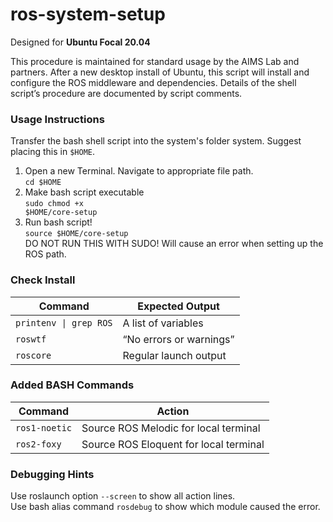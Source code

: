 # ros-system-setup

Designed for **Ubuntu Focal 20.04**

This procedure is maintained for standard usage by the AIMS Lab and partners. After a new desktop install of Ubuntu, this script will install and configure the ROS middleware and dependencies. Details of the shell script’s procedure are documented by script comments.


### Usage Instructions
Transfer the bash shell script into the system's folder system. Suggest placing this in `$HOME`.

1. Open a new Terminal. Navigate to appropriate file path. <br>
  <code>cd $HOME</code>
2. Make bash script executable<br>
    <code>sudo chmod +x $HOME/core-setup</code>
3. Run bash script!<br>
    <code>source $HOME/core-setup</code>
    <br> DO NOT RUN THIS WITH SUDO! Will cause an error when setting up the ROS path.


### Check Install
Command                | Expected Output
---------------------- | -------------------
<code>printenv &#124; grep ROS</code>  | A list of variables
`roswtf`               | “No errors or warnings”
`roscore`              | Regular launch output


### Added BASH Commands
Command         | Action
--------------- | -------------------
`ros1-noetic`   | Source ROS Melodic for local terminal
`ros2-foxy`     | Source ROS Eloquent for local terminal


### Debugging Hints
Use roslaunch option `--screen` to show all action lines.
<br>Use bash alias command `rosdebug` to show which module caused the error.


